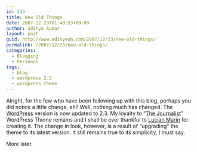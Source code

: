 ```yaml
---
id: 243
title: New Old Things
date: 2007-12-23T01:40:53+00:00
author: aditya kumar
layout: post
guid: http://www.adityeah.com/2007/12/23/new-old-things/
permalink: /2007/12/23/new-old-things/
categories:
  - Blogging
  - Personal
tags:
  - blog
  - wordpress 2.3
  - wordpress theme
---
```

Alright, for the few who have been following up with this blog, perhaps you did notice a little change, eh? Well, nothing much has changed. The [WordPress](http://wordpress.org/) version is now updated to 2.3. My loyalty to &#8220;[The Journalist](http://lucianmarin.com/journalist/)&#8221; WordPress Theme remains and I shall be ever thankful to [Lucian Marin](http://lucianmarin.com/) for creating it. The change in look, however, is a result of &#8220;upgrading&#8221; the theme to its latest version. It still remains true to its simplicity, I must say.  
  
More later.